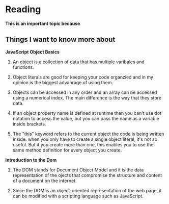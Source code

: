 # Reading

**This is an important topic because**

## Things I want to know more about

**JavaScript Object Basics**

1. An object is a collection of data that has multiple varibales and functions.

2. Object literals are good for keeping your code organzied and in my opinion is the biggest advanrage of using them.

3. Objects can be accessed in any order and an array can be accessed using a numerical index. The main difference is the way that they store data.

4. If an object property name is defined at runtime then you can't use dot notation to access the value, but you can pass the name as a variable inside brackets.

5. The "this" keyword refers to the current object the code is being written inside. when you only have to create a single object literal, it's not so useful. But if you create more than one, this enables you to use the same method definition for every object you create.

**Introduction to the Dom** 

1. The DOM stands for Document Object Model and it is the data representation of the ojects that compromise the structure and content of a document on the internet.

2. Since the DOM is an object-oriented representation of the web page, it can be modified with a scripting language such as JavaScript.